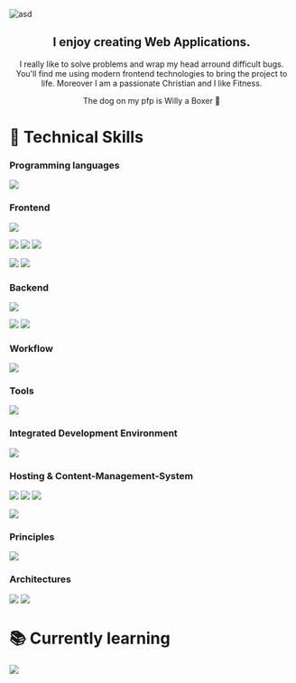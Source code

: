 ![asd](https://user-images.githubusercontent.com/45995648/148986147-8f6fc7d1-410a-401c-9ca9-df7ed7552486.png)
<div align="center">
 <h2> I enjoy creating Web Applications. </h2>
 <p> I really like to solve problems and wrap my head arround difficult bugs.
  You'll find me using modern frontend technologies to bring the project to life. 
  Moreover I am a passionate Christian and I like Fitness.</p>
<p>The dog on my pfp is Willy a Boxer 🐶</p>
</div>

# 💼 Technical Skills

### Programming languages

![](https://img.shields.io/badge/Code-JavaScript-informational?style=flat&logo=JavaScript&color=F7DF1E)

### Frontend

![](https://img.shields.io/badge/Style-HTML5-informational?style=flat&logo=HTML5&color=E34F26)

![](https://img.shields.io/badge/Style-CSS3-informational?style=flat&logo=CSS3&color=1572B6)
![](https://img.shields.io/badge/Style-SASS-informational?style=flat&logo=SASS&color=cc6598)
![](https://img.shields.io/badge/Style-Bootstrap-informational?style=flat&logo=Bootstrap&color=7952B3)

![](https://img.shields.io/badge/Library-React.js-informational?style=flat&logo=react&color=61DAFB)
![](https://img.shields.io/badge/Library-Next.js-informational?style=flat&logo=nextdotjs&color=000000)

### Backend

![](https://img.shields.io/badge/Library-Node.js-informational?style=flat&logo=Node.js&color=82bb01)

![](https://img.shields.io/badge/Database-MongoDB-informational?style=flat&logo=MongoDB&color=47a248)
![](https://img.shields.io/badge/Database-Firebase-informational?style=flat&logo=Firebase&color=ffca28)


### Workflow

![](https://img.shields.io/badge/Workflow-Git-informational?style=flat&logo=Git&color=F05032)


### Tools

![](https://img.shields.io/badge/Tools-NPM-informational?style=flat&logo=NPM&color=CB3837)


### Integrated Development Environment

![](https://img.shields.io/badge/IDE-VSCode-informational?style=flat&logo=visualstudiocode&color=007ACC)


### Hosting & Content-Management-System

![](https://img.shields.io/badge/Hosting-GitHub-informational?style=flat&logo=GitHub&color=181717)
![](https://img.shields.io/badge/Hosting-Netlify-informational?style=flat&logo=netlify&color=00C7B7)
![](https://img.shields.io/badge/Hosting-Vercel-informational?style=flat&logo=vercel&color=000000)


![](https://img.shields.io/badge/CMS-Contentful-informational?style=flat&logo=vercel&color=2478CC)


### Principles 

![](https://img.shields.io/badge/Principles-CleanCode-informational?style=flat&logo=CleanCode&color=333)


### Architectures

![](https://img.shields.io/badge/Architecture-ResponsiveDesign-informational?style=flat&logo=DRY&color=333)
![](https://img.shields.io/badge/Architecture-MobileFirstDesign-informational?style=flat&logo=DRY&color=333)


# 📚 Currently learning 

![](https://img.shields.io/badge/Code-TypeScript-informational?style=flat&logo=TypeScript&color=3178C6)
